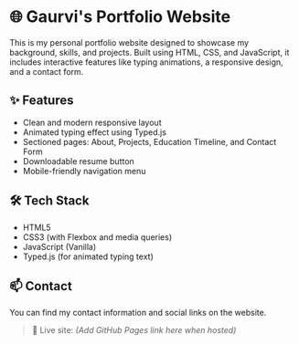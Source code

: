 # 🌐 Gaurvi's Portfolio Website

This is my personal portfolio website designed to showcase my background, skills, and projects. Built using HTML, CSS, and JavaScript, it includes interactive features like typing animations, a responsive design, and a contact form.

## ✨ Features
- Clean and modern responsive layout
- Animated typing effect using Typed.js
- Sectioned pages: About, Projects, Education Timeline, and Contact Form
- Downloadable resume button
- Mobile-friendly navigation menu

## 🛠️ Tech Stack
- HTML5
- CSS3 (with Flexbox and media queries)
- JavaScript (Vanilla)
- Typed.js (for animated typing text)

## 📫 Contact
You can find my contact information and social links on the website.

> 🔗 Live site: *(Add GitHub Pages link here when hosted)*

